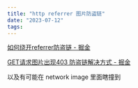 ```yaml
---
title: "http referrer 图片防盗链"
date: "2023-07-12"
tags:
---
```


[如何绕开referrer防盗链 - 掘金](https://juejin.cn/post/6844903892170309640)

[GET请求图片出现403 防盗链解决方式 - 掘金](https://juejin.cn/post/7088178708682375175)

以及有可能在 network image 里面瞎撞到